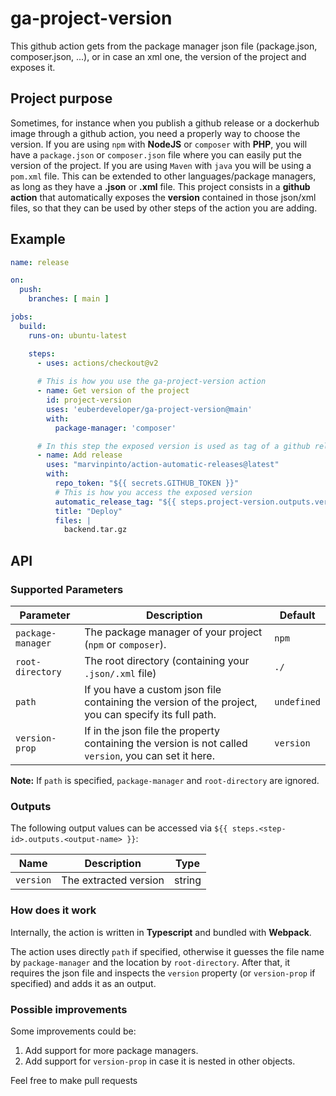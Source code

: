 # ga-project-version
This github action gets from the package manager json file (package.json, composer.json, ...), or in case an xml one, the version of the project and exposes it.

## Project purpose

Sometimes, for instance when you publish a github release or a dockerhub image through a github action, you need a properly way to choose the version. If you are using `npm` with **NodeJS** or `composer` with **PHP**, you will have a `package.json` or `composer.json` file where you can easily put the version of the project. If you are using `Maven` with `java` you will be using a `pom.xml` file. This can be extended to other languages/package managers, as long as they have a **.json** or **.xml** file. This project consists in a **github action** that automatically exposes the **version** contained in those json/xml files, so that they can be used by other steps of the action you are adding.

## Example

```yml
name: release

on:
  push:
    branches: [ main ]

jobs:
  build:
    runs-on: ubuntu-latest

    steps:
      - uses: actions/checkout@v2
      
      # This is how you use the ga-project-version action
      - name: Get version of the project
        id: project-version
        uses: 'euberdeveloper/ga-project-version@main'
        with:
          package-manager: 'composer'

      # In this step the exposed version is used as tag of a github release to publish
      - name: Add release
        uses: "marvinpinto/action-automatic-releases@latest"
        with:
          repo_token: "${{ secrets.GITHUB_TOKEN }}"
          # This is how you access the exposed version
          automatic_release_tag: "${{ steps.project-version.outputs.version }}"
          title: "Deploy"
          files: |
            backend.tar.gz

```

## API

### Supported Parameters

| Parameter         | Description                                                                                           | Default     |
| ----------------- | ----------------------------------------------------------------------------------------------------- | ----------- |
| `package-manager` | The package manager of your project (`npm` or `composer`).                                            | `npm`       |
| `root-directory`  | The root directory (containing your `.json/.xml` file)                                                | `./`        |
| `path`            | If you have a custom json file containing the version of the project, you can specify its full path.  | `undefined` |
| `version-prop`    | If in the json file the property containing the version is not called `version`, you can set it here. | `version`   |

**Note:** If `path` is specified, `package-manager` and `root-directory` are ignored.

### Outputs

The following output values can be accessed via `${{ steps.<step-id>.outputs.<output-name> }}`:

| Name      | Description           | Type   |
| --------- | --------------------- | ------ |
| `version` | The extracted version | string |

### How does it work

Internally, the action is written in **Typescript** and bundled with **Webpack**.

The action uses directly `path` if specified, otherwise it guesses the file name by `package-manager` and the location by `root-directory`. After that, it requires the json file and inspects the `version` property (or `version-prop` if specified) and adds it as an output.

### Possible improvements

Some improvements could be:
1. Add support for more package managers.
2. Add support for `version-prop` in case it is nested in other objects.

Feel free to make pull requests
